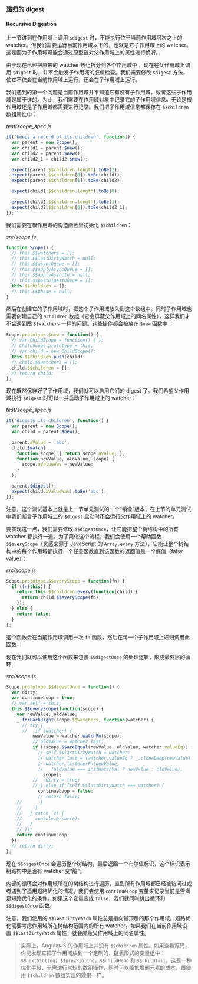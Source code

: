### 递归的 digest

#### Recursive Digestion

上一节讲到在作用域上调用 `$digest` 时，不能执行位于当前作用域层次之上的 watcher。但我们需要运行当前作用域以下的，也就是它子作用域上的 watcher。这是因为子作用域可能会通过原型链对父作用域上的属性进行侦听。

由于现在已经把原来的 watcher 数组拆分到各个作用域中 ，现在在父作用域上调用 `$digest` 时，并不会触发子作用域的脏值检查。我们需要修改 `$digest` 方法，使它不仅会在当前作用域上运行，还会在子作用域上运行。

我们遇到的第一个问题是当前作用域并不知道它有没有子作用域，或者这些子作用域是属于谁的。为此，我们需要在作用域对象中记录它的子作用域信息。无论是根作用域还是子作用域都需要进行记录。我们把子作用域信息都保存在 `$$children` 数组属性中：

_test/scope\_spec.js_

```js
it('keeps a record of its children', function() {
  var parent = new Scope();
  var child1 = parent.$new();
  var child2 = parent.$new();
  var child2_1 = child2.$new();

  expect(parent.$$children.length).toBe(2);
  expect(parent.$$children[0]).toBe(child1);
  expect(parent.$$children[1]).toBe(child2);

  expect(child1.$$children.length).toBe(0);

  expect(child2.$$children.length).toBe(1);
  expect(child2.$$children[0]).toBe(child2_1);
});
```

我们需要在根作用域的构造函数里初始化 `$$children`：

_src/scope.js_

```js
function Scope() {
  // this.$$watchers = [];
  // this.$$lastDirtyWatch = null;
  // this.$$asyncQueue = [];
  // this.$$applyAsyncQueue = [];
  // this.$$applyAsyncId = null;
  // this.$$postDigestQueue = [];
  this.$$children = [];
  // this.$$phase = null;
}
```

然后在创建它的子作用域时，把这个子作用域放入到这个数组中。同时子作用域也需要创建自己的 `$children` 数组（它会屏蔽父作用域上的同名属性），这样我们才不会遇到跟 `$$watchers` 一样的问题。这些操作都会被放在 `$new` 函数中：

```js
Scope.prototype.$new = function() {
  // var ChildScope = function() { };
  // ChildScope.prototype = this;
  // var child = new ChildScope();
  this.$$children.push(child);
  // child.$$watchers = [];
  child.$$children = [];
  // return child;
};
```

现在既然保存好了子作用域，我们就可以启用它们的 digest 了。我们希望父作用域执行 `$digest` 时可以一并启动子作用域上的 watcher：

_test/scope\_spec.js_

```js
it('digests its children', function() {
  var parent = new Scope();
  var child = parent.$new();

  parent.aValue = 'abc';
  child.$watch(
    function(scope) { return scope.aValue; },
    function(newValue, oldValue, scope) {
      scope.aValueWas = newValue;
    }
  );

  parent.$digest();
  expect(child.aValueWas).toBe('abc');
});
```

注意，这个测试基本上就是上一节单元测试的一个“镜像”版本，在上节的单元测试中我们断言子作用域上的 `$digest` 启动时不会运行父作用域上的 watcher。

要实现这一点，我们需要修改 `$$digestOnce`，让它能把整个树结构中的所有 watcher 都执行一遍。为了简化这个流程，我们会使用一个帮助函数 `$$everyScope`（灵感来源于 JavaScript 的 `Array.every` 方法），它能让整个树结构中的每个作用域都执行一个任意函数直到该函数的返回值是一个假值（falsy value）：

_src/scope.js_

```js
Scope.prototype.$$everyScope = function(fn) {
  if (fn(this)) {
    return this.$$children.every(function(child) {
      return child.$$everyScope(fn);
    });
  } else {
    return false;
  }
};
```

这个函数会在当前作用域调用一次 `fn` 函数，然后在每一个子作用域上递归调用此函数：

现在我们就可以使用这个函数来包裹 `$$digestOnce` 的处理逻辑，形成最外层的循环：

_src/scope.js_

```js
Scope.prototype.$$digestOnce = function() {
  var dirty;
  var continueLoop = true;
  // var self = this;
  this.$$everyScope(function(scope) {
    var newValue, oldValue;
    _.forEachRight(scope.$$watchers, function(watcher) {
      // try {
      //   if (watcher) {
          newValue = watcher.watchFn(scope);
          // oldValue = watcher.last;
          if (!scope.$$areEqual(newValue, oldValue, watcher.valueEq)) {
            // self.$$lastDirtyWatch = watcher;
            // watcher.last = (watcher.valueEq ? _.cloneDeep(newValue) : newValue);
            // watcher.listenerFn(newValue,
            //   (oldValue === initWatchVal ? newValue : oldValue),
              scope);
          //   dirty = true;
          // } else if (self.$$lastDirtyWatch === watcher) {
            continueLoop = false;
            // return false;
    //       }
    //     }
    //   } catch (e) {
    //     console.error(e);
    //   }
    // });
    return continueLoop;
  });
  // return dirty;
};
```

现在 `$$digestOnce` 会遍历整个树结构，最后返回一个布尔值标识，这个标识表示树结构中是否有 watcher 变“脏”。

内部的循环会对作用域所在的树结构进行遍历，直到所有作用域都已经被访问过或者遇到了适用短路优化的情况。我们会使用 `continueLoop` 变量来记录当前是否满足短路优化的条件。如果这个变量变成 `false`，我们就同时跳出循环和 `$$digestOnce` 函数。

注意，我们使用的 `$$lastDirtyWatch` 属性总是指向最顶层的那个作用域。短路优化需要考虑作用域所在树结构范围内的所有 watcher。如果我们在当前作用域设置 `$$lastDirtyWatch` 属性，就会屏蔽父作用域上的同名属性。

> 实际上，AngularJS 的作用域上并没有 `$$children` 属性。如果查看源码，你能发现它把子作用域放到一个定制的、链表形式的变量组中：`$$nextSibling`，`$$prevSibling`，`$$childHead` 和 `$$childTail`。这是一种优化手段，无需进行常规的数组操作，同时可以降低增删元素的成本。跟使用 `$$children` 数组实现的效果一样。



